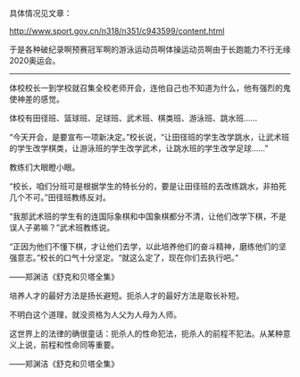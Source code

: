 具体情况见文章：

http://www.sport.gov.cn/n318/n351/c943599/content.html

于是各种破纪录啊预赛冠军啊的游泳运动员啊体操运动员啊由于长跑能力不行无缘2020奥运会。

-----

体校校长一到学校就召集全校老师开会，连他自己也不知道为什么，他有强烈的鬼使神差的感觉。 

体校有田径班、篮球班、足球班、武术班、棋类班、游泳班、跳水班…… 

“今天开会，是要宣布一项新决定。”校长说，“让田径班的学生改学跳水，让武术班的学生改学棋类，让游泳班的学生改学武术，让跳水班的学生改学足球……” 

教练们大眼瞪小眼。 

“校长，咱们分班可是根据学生的特长分的，要是让田径班的去改练跳水，非拍死几个不可。”田径班教练反对。 

“我那武术班的学生有的连国际象棋和中国象棋都分不清，让他们改学下棋，不是误人子弟嘛？”武术班教练说。 

“正因为他们不懂下棋，才让他们去学，以此培养他们的奋斗精神，磨练他们的坚强意志。”校长的口气十分坚定。“就这么定了，现在你们去执行吧。” 

——郑渊洁《舒克和贝塔全集》

培养人才的最好方法是扬长避短。扼杀人才的最好方法是取长补短。 

不明白这个道理，就没资格为人父为人母为人师。 

这世界上的法律的确很童话：扼杀人的性命犯法，扼杀人的前程不犯法。从某种意义上说，前程和性命同等重要。

——郑渊洁《舒克和贝塔全集》